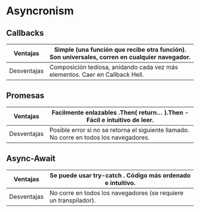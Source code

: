 # Asyncronism

## Callbacks

|Ventajas| Simple (una función que recibe otra función). Son universales, corren en cualquier navegador.|
|--------|-----------------------------------------------------------|
|Desventajas| Composición tediosa, anidando cada vez más elementos. Caer en Callback Hell.|

## Promesas

|Ventajas| Facilmente enlazables .Then( return… ).Then - Fácil e intuitivo de leer.|
|--------|-----------------------------------------------------------|
|Desventajas| Posible error si no se retorna el siguiente llamado. No corre en todos los navegadores.|

## Async-Await

|Ventajas| Se puede usar try-catch . Código más ordenado e intuitivo.|
|--------|-----------------------------------------------------------|
|Desventajas| No corre en todos los navegadores (se requiere un transpilador).|
